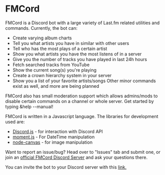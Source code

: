 # FMCord

FMCord is a Discord bot with a large variety of Last.fm related utilities and commands. Currently, the bot can:

- Create varying album charts
- Tell you what artists you have in similar with other users
- Tell who has the most plays of a certain artist
- Show you what artists you have the most listens of in a server
- Give you the number of tracks you have played in last 24h hours
- Fetch searched tracks from YouTube
- Show the current song(s) you're playing
- Create a crown hierarchy system in your server
- Show you a list of your favorite artists/songs
Other minor commands exist as well, and more are being planned

FMCord also has small moderation support which allows admins/mods to disable certain commands on a channel or whole server. Get started by typing &help --manual!

FMCord is written in a Javascript language. The libraries for development used are:
- [Discord.js](https://discord.js.org/) - for interaction with Discord API
- [moment.js](https://momentjs.com) - For DateTime manipulation
- [node-canvas](https://www.npmjs.com/package/canvas) - for image manipulation

Want to report an issue/bug? Head over to "Issues" tab and submit one, or join an [official FMCord Discord Server](https://discord.gg/BrJ6zEk) and ask your questions there.

You can invite the bot to your Discord server with this [link.](https://discordbots.org/bot/521041865999515650)
